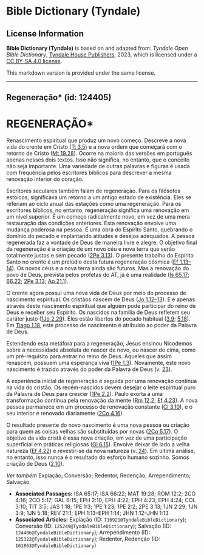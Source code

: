 # Bible Dictionary (Tyndale)

## License Information

**Bible Dictionary (Tyndale)** is based on and adapted from: _Tyndale Open Bible Dictionary_, [Tyndale House Publishers](https://tyndaleopenresources.com/), 2023, which is licensed under a [CC BY-SA 4.0 license](https://creativecommons.org/licenses/by-sa/4.0/legalcode.en).

This markdown version is provided under the same license.



--------------------------------

## Regeneração* (id: 124405)

REGENERAÇÃO\*
=============

Renascimento espiritual que produz um novo começo. Descreve a nova vida do crente em Cristo ([Tt 3\.5](https://ref.ly/Titus3:5)) e a nova ordem que começará com o retorno de Cristo ([Mt 19\.28](https://ref.ly/Matt19:28)). Ocorre na maioria das versões em português apenas nesses dois textos. Isso não significa, no entanto, que o conceito não seja importante. Uma variedade de outras palavras e figuras é usada com frequência pelos escritores bíblicos para descrever a mesma renovação interior do coração.

Escritores seculares também falam de regeneração. Para os filósofos estoicos, significava um retorno a um antigo estado de existência. Eles se referiam ao ciclo anual das estações como uma regeneração. Para os escritores bíblicos, no entanto, regeneração significa uma renovação em um nível superior. É um começo radicalmente novo, em vez de uma mera restauração das condições anteriores. Esta renovação envolve uma mudança poderosa na pessoa. É uma obra do Espírito Santo, quebrando o domínio do pecado e implantando atitudes e desejos adequados. A pessoa regenerada faz a vontade de Deus de maneira livre e alegre. O objetivo final da regeneração é a criação de um novo céu e nova terra que serão totalmente justos e sem pecado ([2Pe 3\.13](https://ref.ly/2Pet3:13)). O presente trabalho do Espírito Santo no crente é um prelúdio desta futura regeneração cósmica ([Ef 1\.13–14](https://ref.ly/Eph1:13-Eph1:14)). Os novos céus e a nova terra ainda são futuros. Mas a renovação do povo de Deus, prevista pelos profetas do AT, já é uma realidade ([Is 65\.17](https://ref.ly/Isa65:17); [66\.22](https://ref.ly/Isa66:22); [2Pe 3\.13](https://ref.ly/2Pet3:13); [Ap 21\.1](https://ref.ly/Rev21:1)).

O crente agora possui uma nova vida de Deus por meio do processo de nascimento espiritual. Os cristãos nascem de Deus ([Jo 1\.12–13](https://ref.ly/John1:12-John1:13)). E é apenas através deste nascimento espiritual que alguém pode participar do reino de Deus e receber seu Espírito. Os nascidos na família de Deus refletem seu caráter justo ([1Jo 2\.29](https://ref.ly/1John2:29)). Eles estão libertos do pecado habitual ([3\.9](https://ref.ly/1John3:9); [5\.18](https://ref.ly/1John5:18)). Em [Tiago 1\.18](https://ref.ly/Jas1:18), este processo de nascimento é atribuído ao poder da Palavra de Deus.

Estendendo esta metáfora para a regeneração, Jesus ensinou Nicodemos sobre a necessidade absoluta de nascer de novo, ou nascer de cima, como um pré\-requisito para entrar no reino de Deus. Aqueles que assim renascem, possuem uma esperança viva ([1Pe 1\.3](https://ref.ly/1Pet1:3)). Novamente, este novo nascimento é trazido através do poder da Palavra de Deus (v. [23](https://ref.ly/1Pet1:23)).

A experiência inicial de regeneração é seguida por uma renovação contínua na vida do cristão. Os recém\-nascidos devem desejar o leite espiritual puro da Palavra de Deus para crescer ([1Pe 2\.2](https://ref.ly/1Pet2:2)). Paulo exorta a uma transformação contínua pela renovação da mente ([Rm 12\.2](https://ref.ly/Rom12:2); [Ef 4\.23](https://ref.ly/Eph4:23)). A nova pessoa permanece em um processo de renovação constante ([Cl 3\.10](https://ref.ly/Col3:10)), e o seu interior é renovado diariamente ([2Co 4\.16](https://ref.ly/2Cor4:16)).

O resultado presente do novo nascimento é uma nova pessoa ou criação para quem as coisas velhas são substituídas por novas ([2Co 5\.17](https://ref.ly/2Cor5:17)). O objetivo da vida cristã é essa nova criação, em vez de uma participação superficial em práticas religiosas ([Gl 6\.15](https://ref.ly/Gal6:15)). Envolve deixar de lado a velha natureza ([Ef 4\.22](https://ref.ly/Eph4:22)) e revestir\-se da nova natureza (v. [24](https://ref.ly/Eph4:24)). Em última análise, no entanto, isso nunca é o resultado do esforço humano sozinho. Somos criação de Deus ([2\.10](https://ref.ly/Eph2:10)).

*Ver também* Expiação; Conversão; Redentor, Redenção; Arrependimento; Salvação.

* **Associated Passages:** ISA 65:17; ISA 66:22; MAT 19:28; ROM 12:2; 2CO 4:16; 2CO 5:17; GAL 6:15; EPH 2:10; EPH 4:22; EPH 4:23; EPH 4:24; COL 3:10; TIT 3:5; JAS 1:18; 1PE 1:3; 1PE 1:23; 1PE 2:2; 2PE 3:13; 1JN 2:29; 1JN 3:9; 1JN 5:18; REV 21:1; EPH 1:13–EPH 1:14; JHN 1:12–JHN 1:13
* **Associated Articles:** Expiação (ID: `716921@TyndaleBibleDictionary`); Conversão (ID: `125249@TyndaleBibleDictionary`); Salvação (ID: `124406@TyndaleBibleDictionary`); Arrependimento (ID: `125322@TyndaleBibleDictionary`); Redentor, Redenção (ID: `161863@TyndaleBibleDictionary`)

